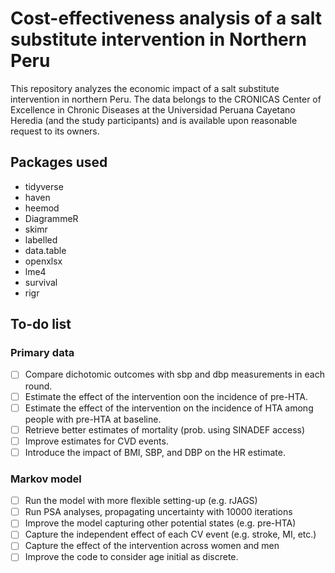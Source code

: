# Cost-effectiveness analysis of a salt substitute intervention in Northern Peru
This repository analyzes the economic impact of a salt substitute intervention in northern Peru. The data belongs to the CRONICAS Center of Excellence in Chronic Diseases at the Universidad Peruana Cayetano Heredia (and the study participants) and is available upon reasonable request to its owners.

## Packages used
- tidyverse
- haven
- heemod
- DiagrammeR
- skimr
- labelled
- data.table
- openxlsx
- lme4
- survival
- rigr

## To-do list
### Primary data
- [ ] Compare dichotomic outcomes with sbp and dbp measurements in each round.
- [ ] Estimate the effect of the intervention oon the incidence of pre-HTA.
- [ ] Estimate the effect of the intervention on the incidence of HTA among people with pre-HTA at baseline.
- [ ] Retrieve better estimates of mortality (prob. using SINADEF access)
- [ ] Improve estimates for CVD events. 
- [ ] Introduce the impact of BMI, SBP, and DBP on the HR estimate.

### Markov model
- [ ] Run the model with more flexible setting-up (e.g. rJAGS) 
- [ ] Run PSA analyses, propagating uncertainty with 10000 iterations
- [ ] Improve the model capturing other potential states (e.g. pre-HTA)
- [ ] Capture the independent effect of each CV event (e.g. stroke, MI, etc.)
- [ ] Capture the effect of the intervention across women and men
- [ ] Improve the code to consider age initial as discrete.